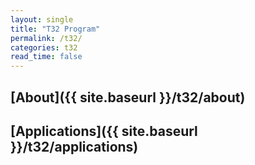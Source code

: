 ```yaml
---
layout: single
title: "T32 Program"
permalink: /t32/
categories: t32
read_time: false
---
```


## [About]({{ site.baseurl }}/t32/about)
## [Applications]({{ site.baseurl }}/t32/applications)